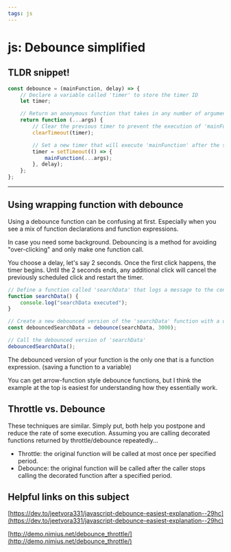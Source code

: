 ```yaml
---
tags: js
---
```


# js: Debounce simplified

## TLDR snippet!

```js
const debounce = (mainFunction, delay) => {
    // Declare a variable called 'timer' to store the timer ID
    let timer;

    // Return an anonymous function that takes in any number of arguments
    return function (...args) {
        // Clear the previous timer to prevent the execution of 'mainFunction'
        clearTimeout(timer);

        // Set a new timer that will execute 'mainFunction' after the specified delay
        timer = setTimeout(() => {
            mainFunction(...args);
        }, delay);
    };
};
```

___

## Using wrapping function with debounce

Using a debounce function can be confusing at first.  Especially when you see a mix of function declarations and function expressions.

In case you need some background.  Debouncing is a method for avoiding "over-clicking" and only make one function call.

You choose a delay, let's say 2 seconds.  Once the first click happens, the timer begins.  Until the 2 seconds ends, any additional click will cancel the previously scheduled click and restart the timer.


```js
// Define a function called 'searchData' that logs a message to the console
function searchData() {
    console.log("searchData executed");
}

// Create a new debounced version of the 'searchData' function with a delay of 3000 milliseconds (3 seconds)
const debouncedSearchData = debounce(searchData, 3000);

// Call the debounced version of 'searchData'
debouncedSearchData();
```

The debounced version of your function is the only one that is a function expression.  (saving a function to a variable)

You can get arrow-function style debounce functions, but I think the example at the top is easiest for understanding how they essentially work.

## Throttle vs. Debounce

These techniques are similar.  Simply put, both help you postpone and reduce the rate of some execution. Assuming you are calling decorated functions returned by throttle/debounce repeatedly...

- Throttle: the original function will be called at most once per specified period.
- Debounce: the original function will be called after the caller stops calling the decorated function after a specified period.

## Helpful links on this subject

[https://dev.to/jeetvora331/javascript-debounce-easiest-explanation--29hc](https://dev.to/jeetvora331/javascript-debounce-easiest-explanation--29hc)

[http://demo.nimius.net/debounce_throttle/](http://demo.nimius.net/debounce_throttle/)
